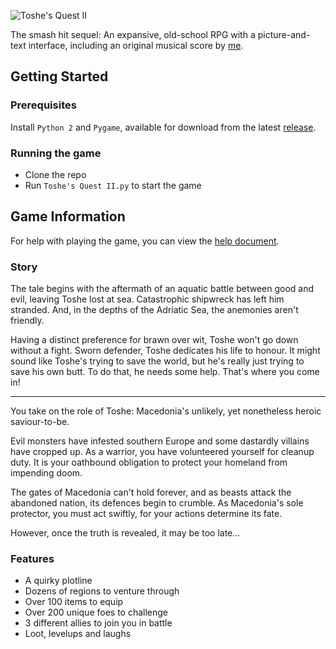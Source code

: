 ![Toshe's Quest II](https://user-images.githubusercontent.com/6226898/77361171-334b1e80-6d25-11ea-86b8-6c5e56ad271a.png)

The smash hit sequel: An expansive, old-school RPG with a picture-and-text interface, including an original musical score by [me](https://github.com/1bengardner).

## Getting Started

### Prerequisites

Install ``Python 2`` and ``Pygame``, available for download from the latest [release](https://github.com/1bengardner/toshes-quest-ii/releases).

### Running the game

- Clone the repo
- Run ``Toshe's Quest II.py`` to start the game

## Game Information

For help with playing the game, you can view the [help document](https://docs.google.com/document/d/1i8sh05-yBGtLG8fPGUD-89xMbrgquwiMfgpMYeLJGaE/edit).

### Story

The tale begins with the aftermath of an aquatic battle between good and evil, leaving Toshe lost at sea. Catastrophic shipwreck has left him stranded. And, in the depths of the Adriatic Sea, the anemonies aren't friendly.

Having a distinct preference for brawn over wit, Toshe won't go down without a fight. Sworn defender, Toshe dedicates his life to honour. It might sound like Toshe's trying to save the world, but he's really just trying to save his own butt. To do that, he needs some help. That's where you come in!

***

You take on the role of Toshe: Macedonia's unlikely, yet nonetheless heroic saviour-to-be.

Evil monsters have infested southern Europe and some dastardly villains have cropped up. As a warrior, you have volunteered yourself for cleanup duty. It is your oathbound obligation to protect your homeland from impending doom.

The gates of Macedonia can't hold forever, and as beasts attack the abandoned nation, its defences begin to crumble. As Macedonia's sole protector, you must act swiftly, for your actions determine its fate.

However, once the truth is revealed, it may be too late...

### Features

- A quirky plotline
- Dozens of regions to venture through
- Over 100 items to equip
- Over 200 unique foes to challenge
- 3 different allies to join you in battle
- Loot, levelups and laughs
